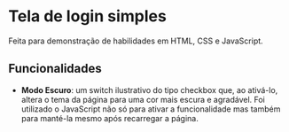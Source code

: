 # Tela de login simples

Feita para demonstração de habilidades em HTML, CSS e JavaScript.

## Funcionalidades
- **Modo Escuro**: um switch ilustrativo do tipo checkbox que, ao ativá-lo, altera o tema da página para uma cor mais escura e agradável. Foi utilizado o JavaScript não só para ativar a funcionalidade mas também para manté-la mesmo após recarregar a página.
